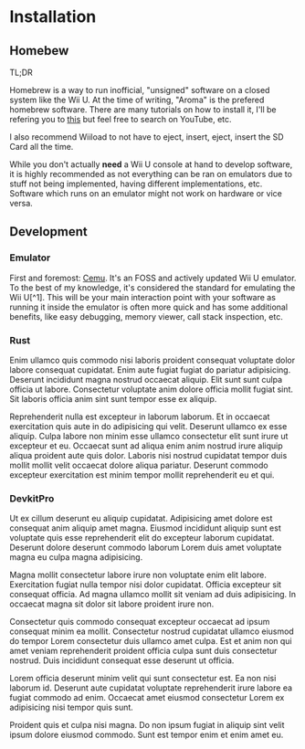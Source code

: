 # Installation

## Homebew

TL;DR

Homebrew is a way to run inofficial, "unsigned" software on a closed system like the Wii U. At the time of writing, "Aroma" is the prefered homebrew software. There are many tutorials on how to install it, I'll be refering you to [this](https://wiiubrew.org/wiki/Homebrew_setup_tutorial) but feel free to search on YouTube, etc.

I also recommend Wiiload to not have to eject, insert, eject, insert the SD Card all the time.


While you don't actually **need** a Wii U console at hand to develop software, it is highly recommended as not everything can be ran on emulators due to stuff not being implemented, having different implementations, etc. Software which runs on an emulator might not work on hardware or vice versa.

## Development

### Emulator

First and foremost: [Cemu](...). It's an FOSS and actively updated Wii U emulator. To the best of my knowledge, it's considered the standard for emulating the Wii U[^1]. This will be your main interaction point with your software as running it inside the emulator is often more quick and has some additional benefits, like easy debugging, memory viewer, call stack inspection, etc.

### Rust

Enim ullamco quis commodo nisi laboris proident consequat voluptate dolor labore consequat cupidatat. Enim aute fugiat fugiat do pariatur adipisicing. Deserunt incididunt magna nostrud occaecat aliquip. Elit sunt sunt culpa officia ut labore. Consectetur voluptate anim dolore officia mollit fugiat sint. Sit laboris officia anim sint sunt tempor esse ex aliquip.

Reprehenderit nulla est excepteur in laborum laborum. Et in occaecat exercitation quis aute in do adipisicing qui velit. Deserunt ullamco ex esse aliquip. Culpa labore non minim esse ullamco consectetur elit sunt irure ut excepteur et eu. Occaecat sunt ad aliqua enim anim nostrud irure aliquip aliqua proident aute quis dolor. Laboris nisi nostrud cupidatat tempor duis mollit mollit velit occaecat dolore aliqua pariatur. Deserunt commodo excepteur exercitation est minim tempor mollit reprehenderit eu et qui.

### DevkitPro

Ut ex cillum deserunt eu aliquip cupidatat. Adipisicing amet dolore est consequat anim aliquip amet magna. Eiusmod incididunt aliquip sunt est voluptate quis esse reprehenderit elit do excepteur laborum cupidatat. Deserunt dolore deserunt commodo laborum Lorem duis amet voluptate magna eu culpa magna adipisicing.

Magna mollit consectetur labore irure non voluptate enim elit labore. Exercitation fugiat nulla tempor nisi dolor cupidatat. Officia excepteur sit consequat officia. Ad magna ullamco mollit sit veniam ad duis adipisicing. In occaecat magna sit dolor sit labore proident irure non.

Consectetur quis commodo consequat excepteur occaecat ad ipsum consequat minim ea mollit. Consectetur nostrud cupidatat ullamco eiusmod do tempor Lorem consectetur duis ullamco amet culpa. Est et anim non qui amet veniam reprehenderit proident officia culpa sunt duis consectetur nostrud. Duis incididunt consequat esse deserunt ut officia.

Lorem officia deserunt minim velit qui sunt consectetur est. Ea non nisi laborum id. Deserunt aute cupidatat voluptate reprehenderit irure labore ea fugiat commodo ad enim. Occaecat amet eiusmod consectetur Lorem ex adipisicing nisi tempor quis sunt.

Proident quis et culpa nisi magna. Do non ipsum fugiat in aliquip sint velit ipsum dolore eiusmod commodo. Sunt est tempor enim et enim amet eu.
